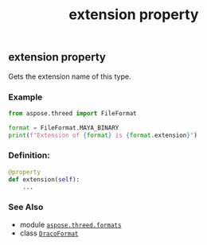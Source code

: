 ﻿---
title: extension property
second_title: Aspose.3D for Python via .NET API References
description: 
type: docs
weight: 630
url: /aspose.threed.formats/dracoformat/extension/
is_root: false
---

## extension property


Gets the extension name of this type.

### Example 


```python
from aspose.threed import FileFormat

format = FileFormat.MAYA_BINARY
print(f"Extension of {format} is {format.extension}")

```
### Definition:
```python
@property
def extension(self):
    ...
```

### See Also
* module [`aspose.threed.formats`](../../)
* class [`DracoFormat`](/3d/python-net/aspose.threed.formats/dracoformat)

